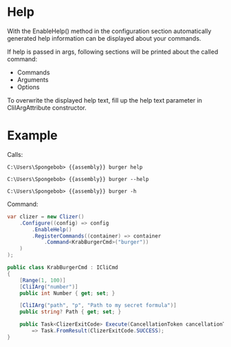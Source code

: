 # Help
With the EnableHelp() method in the configuration section automatically generated help information can be displayed about your commands.

If help is passed in args, following sections will be printed about the called command:
- Commands
- Arguments
- Options

To overwrite the displayed help text, fill up the help text parameter in CliIArgAttribute constructor.

# Example

Calls:
```batch
C:\Users\Spongebob> {{assembly}} burger help
```
```batch
C:\Users\Spongebob> {{assembly}} burger --help
```
```batch
C:\Users\Spongebob> {{assembly}} burger -h
```

Command:
```csharp
var clizer = new Clizer()
    .Configure((config) => config
        .EnableHelp()
        .RegisterCommands((container) => container
            .Command<KrabBurgerCmd>("burger"))
    )
);

public class KrabBurgerCmd : ICliCmd
{
    [Range(1, 100)]
    [CliIArg("number")]
    public int Number { get; set; }

    [CliIArg("path", "p", "Path to my secret formula")]
    public string? Path { get; set; }

    public Task<ClizerExitCode> Execute(CancellationToken cancellationToken)
        => Task.FromResult(ClizerExitCode.SUCCESS);
}
```